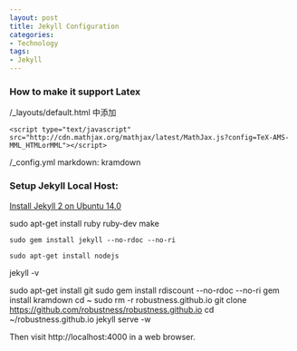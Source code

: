 ```yaml
---
layout: post
title: Jekyll Configuration
categories:
- Technology
tags:
- Jekyll
---
```


### How to make it support Latex

/_layouts/default.html 中添加

    <script type="text/javascript" src="http://cdn.mathjax.org/mathjax/latest/MathJax.js?config=TeX-AMS-MML_HTMLorMML"></script>

/_config.yml
markdown: kramdown


### Setup Jekyll Local Host:

[Install Jekyll 2 on Ubuntu 14.0](http://michaelchelen.net/81fa/install-jekyll-2-ubuntu-14-04/)

  sudo apt-get install ruby ruby-dev make

    sudo gem install jekyll --no-rdoc --no-ri

    sudo apt-get install nodejs
  jekyll -v

  sudo apt-get install git
  sudo gem install rdiscount --no-rdoc --no-ri
  gem install kramdown
  cd ~
  sudo rm -r robustness.github.io
  git clone https://github.com/robustness/robustness.github.io
  cd ~/robustness.github.io
  jekyll serve -w

Then visit http://localhost:4000 in a web browser.





